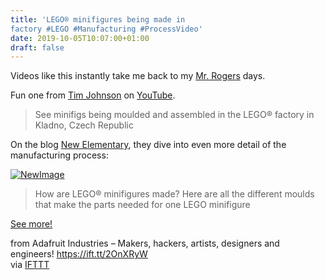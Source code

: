 ```yaml
---
title: 'LEGO® minifigures being made in
factory #LEGO #Manufacturing #ProcessVideo'
date: 2019-10-05T10:07:00+01:00
draft: false
---
```


Videos like this instantly take me back to my [Mr. Rogers](https://www.misterrogers.org/articles/factory_visits/) days.

Fun one from [Tim Johnson](https://www.youtube.com/channel/UCszUefMJp4eSDHa8fr-xk8A) on [YouTube](https://www.youtube.com/watch?time_continue=63&v=VV9MOru4fVY).

> See minifigs being moulded and assembled in the LEGO® factory in Kladno, Czech Republic

On the blog [New Elementary](https://www.newelementary.com/2018/08/lego-minifigure-moulds-how-are-they-made.html), they dive into even more detail of the manufacturing process:

[![NewImage](https://cdn-blog.adafruit.com/uploads/2019/09/NewImage-77.png "NewImage.png")](https://www.newelementary.com/2018/08/lego-minifigure-moulds-how-are-they-made.html)

> How are LEGO® minifigures made? Here are all the different moulds that make the parts needed for one LEGO minifigure

[See more!](https://www.newelementary.com/2018/08/lego-minifigure-moulds-how-are-they-made.html)

  
  
from Adafruit Industries – Makers, hackers, artists, designers and engineers! https://ift.tt/2OnXRyW  
via [IFTTT](https://ifttt.com/?ref=da&site=blogger)